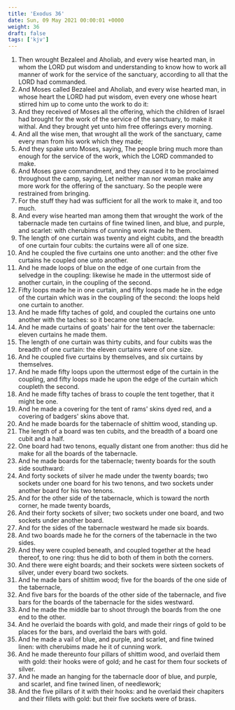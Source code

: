 ```yaml
---
title: 'Exodus 36'
date: Sun, 09 May 2021 00:00:01 +0000
weight: 36
draft: false
tags: ['kjv'] 
---
```


1. Then wrought Bezaleel and Aholiab, and every wise hearted man, in whom the LORD put wisdom and understanding to know how to work all manner of work for the service of the sanctuary, according to all that the LORD had commanded.
2. And Moses called Bezaleel and Aholiab, and every wise hearted man, in whose heart the LORD had put wisdom, even every one whose heart stirred him up to come unto the work to do it:
3. And they received of Moses all the offering, which the children of Israel had brought for the work of the service of the sanctuary, to make it withal. And they brought yet unto him free offerings every morning.
4. And all the wise men, that wrought all the work of the sanctuary, came every man from his work which they made;
5. And they spake unto Moses, saying, The people bring much more than enough for the service of the work, which the LORD commanded to make.
6. And Moses gave commandment, and they caused it to be proclaimed throughout the camp, saying, Let neither man nor woman make any more work for the offering of the sanctuary. So the people were restrained from bringing.
7. For the stuff they had was sufficient for all the work to make it, and too much.
8. And every wise hearted man among them that wrought the work of the tabernacle made ten curtains of fine twined linen, and blue, and purple, and scarlet: with cherubims of cunning work made he them.
9. The length of one curtain was twenty and eight cubits, and the breadth of one curtain four cubits: the curtains were all of one size.
10. And he coupled the five curtains one unto another: and the other five curtains he coupled one unto another.
11. And he made loops of blue on the edge of one curtain from the selvedge in the coupling: likewise he made in the uttermost side of another curtain, in the coupling of the second.
12. Fifty loops made he in one curtain, and fifty loops made he in the edge of the curtain which was in the coupling of the second: the loops held one curtain to another.
13. And he made fifty taches of gold, and coupled the curtains one unto another with the taches: so it became one tabernacle.
14. And he made curtains of goats' hair for the tent over the tabernacle: eleven curtains he made them.
15. The length of one curtain was thirty cubits, and four cubits was the breadth of one curtain: the eleven curtains were of one size.
16. And he coupled five curtains by themselves, and six curtains by themselves.
17. And he made fifty loops upon the uttermost edge of the curtain in the coupling, and fifty loops made he upon the edge of the curtain which coupleth the second.
18. And he made fifty taches of brass to couple the tent together, that it might be one.
19. And he made a covering for the tent of rams' skins dyed red, and a covering of badgers' skins above that.
20. And he made boards for the tabernacle of shittim wood, standing up.
21. The length of a board was ten cubits, and the breadth of a board one cubit and a half.
22. One board had two tenons, equally distant one from another: thus did he make for all the boards of the tabernacle.
23. And he made boards for the tabernacle; twenty boards for the south side southward:
24. And forty sockets of silver he made under the twenty boards; two sockets under one board for his two tenons, and two sockets under another board for his two tenons.
25. And for the other side of the tabernacle, which is toward the north corner, he made twenty boards,
26. And their forty sockets of silver; two sockets under one board, and two sockets under another board.
27. And for the sides of the tabernacle westward he made six boards.
28. And two boards made he for the corners of the tabernacle in the two sides.
29. And they were coupled beneath, and coupled together at the head thereof, to one ring: thus he did to both of them in both the corners.
30. And there were eight boards; and their sockets were sixteen sockets of silver, under every board two sockets.
31. And he made bars of shittim wood; five for the boards of the one side of the tabernacle,
32. And five bars for the boards of the other side of the tabernacle, and five bars for the boards of the tabernacle for the sides westward.
33. And he made the middle bar to shoot through the boards from the one end to the other.
34. And he overlaid the boards with gold, and made their rings of gold to be places for the bars, and overlaid the bars with gold.
35. And he made a vail of blue, and purple, and scarlet, and fine twined linen: with cherubims made he it of cunning work.
36. And he made thereunto four pillars of shittim wood, and overlaid them with gold: their hooks were of gold; and he cast for them four sockets of silver.
37. And he made an hanging for the tabernacle door of blue, and purple, and scarlet, and fine twined linen, of needlework;
38. And the five pillars of it with their hooks: and he overlaid their chapiters and their fillets with gold: but their five sockets were of brass.
